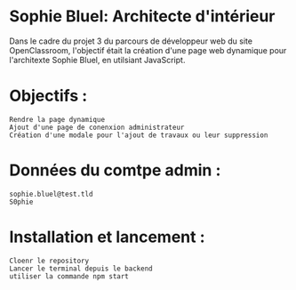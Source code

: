 

# Sophie Bluel: Architecte d'intérieur

Dans le cadre du projet 3 du parcours de développeur web du site OpenClassroom, l'objectif était la création d'une page web dynamique pour l'architexte Sophie Bluel, en utilsiant JavaScript.

# Objectifs :

    Rendre la page dynamique
    Ajout d'une page de conenxion administrateur
    Création d'une modale pour l'ajout de travaux ou leur suppression

# Données du comtpe admin :

    sophie.bluel@test.tld
    S0phie

# Installation et lancement :

    Cloenr le repository
    Lancer le terminal depuis le backend
    utiliser la commande npm start

